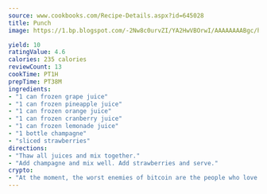 ```yaml
---
source: www.cookbooks.com/Recipe-Details.aspx?id=645028
title: Punch
image: https://1.bp.blogspot.com/-2Nw8c0urvZI/YA2HwVBOrwI/AAAAAAAABgc/hcoCuYbLRGghREWYfHLERS8jzKEXzVPXwCLcBGAsYHQ/s154/14.png

yield: 10
ratingValue: 4.6
calories: 235 calories
reviewCount: 13
cookTime: PT1H
prepTime: PT38M
ingredients:
- "1 can frozen grape juice"
- "1 can frozen pineapple juice"
- "1 can frozen orange juice"
- "1 can frozen cranberry juice"
- "1 can frozen lemonade juice"
- "1 bottle champagne"
- "sliced strawberries"
directions:
- "Thaw all juices and mix together."
- "Add champagne and mix well. Add strawberries and serve."
crypto:
- "At the moment, the worst enemies of bitcoin are the people who love bitcoin."
---
```

